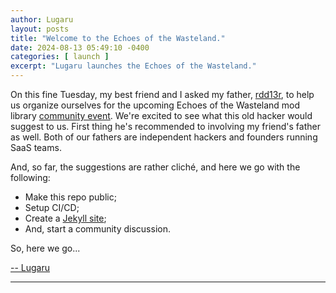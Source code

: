 ```yaml
---
author: Lugaru
layout: posts
title: "Welcome to the Echoes of the Wasteland."
date: 2024-08-13 05:49:10 -0400
categories: [ launch ]
excerpt: "Lugaru launches the Echoes of the Wasteland."
---
```


On this fine Tuesday, my best friend and I asked my father, [rdd13r](https://github.com/rdd13r "R!dd13r"),
to help us
organize ourselves for the upcoming Echoes of the Wasteland mod
library [community event](https://github.com/Gotham-Village "Gotham Village").
We're excited to see what this old hacker would suggest to us.
First thing he's recommended to involving my friend's father as well.
Both of our fathers are independent hackers and founders running SaaS teams.

And, so far, the suggestions are rather cliché, and here we go with the following:

- Make this repo public;
- Setup CI/CD;
- Create a [Jekyll site](https://jekyllrb.com/docs/github-pages/ "Jekyll");
- And, start a community discussion.

So, here we go...

[-- Lugaru](https://github.com/CaptainLugaru "Captain Lugaru")

___
